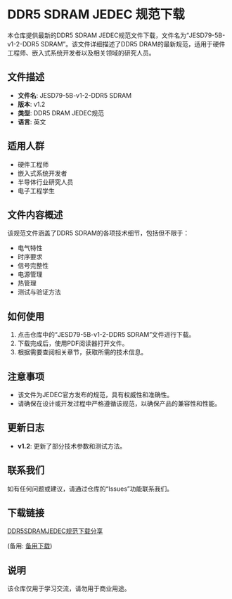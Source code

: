 # DDR5 SDRAM JEDEC 规范下载

本仓库提供最新的DDR5 SDRAM JEDEC规范文件下载，文件名为“JESD79-5B-v1-2-DDR5 SDRAM”。该文件详细描述了DDR5 DRAM的最新规范，适用于硬件工程师、嵌入式系统开发者以及相关领域的研究人员。

## 文件描述

- **文件名**: JESD79-5B-v1-2-DDR5 SDRAM
- **版本**: v1.2
- **类型**: DDR5 DRAM JEDEC规范
- **语言**: 英文

## 适用人群

- 硬件工程师
- 嵌入式系统开发者
- 半导体行业研究人员
- 电子工程学生

## 文件内容概述

该规范文件涵盖了DDR5 SDRAM的各项技术细节，包括但不限于：

- 电气特性
- 时序要求
- 信号完整性
- 电源管理
- 热管理
- 测试与验证方法

## 如何使用

1. 点击仓库中的“JESD79-5B-v1-2-DDR5 SDRAM”文件进行下载。
2. 下载完成后，使用PDF阅读器打开文件。
3. 根据需要查阅相关章节，获取所需的技术信息。

## 注意事项

- 该文件为JEDEC官方发布的规范，具有权威性和准确性。
- 请确保在设计或开发过程中严格遵循该规范，以确保产品的兼容性和性能。

## 更新日志

- **v1.2**: 更新了部分技术参数和测试方法。

## 联系我们

如有任何问题或建议，请通过仓库的“Issues”功能联系我们。

## 下载链接
[DDR5SDRAMJEDEC规范下载分享](https://pan.quark.cn/s/ac6f54d532f5) 

(备用: [备用下载](https://pan.baidu.com/s/1XYrRcauq3qx41mkh1omhHQ?pwd=1234))

## 说明

该仓库仅用于学习交流，请勿用于商业用途。
